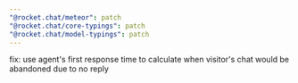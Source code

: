 ```yaml
---
"@rocket.chat/meteor": patch
"@rocket.chat/core-typings": patch
"@rocket.chat/model-typings": patch
---
```


fix: use agent's first response time to calculate when visitor's chat would be abandoned due to no reply
